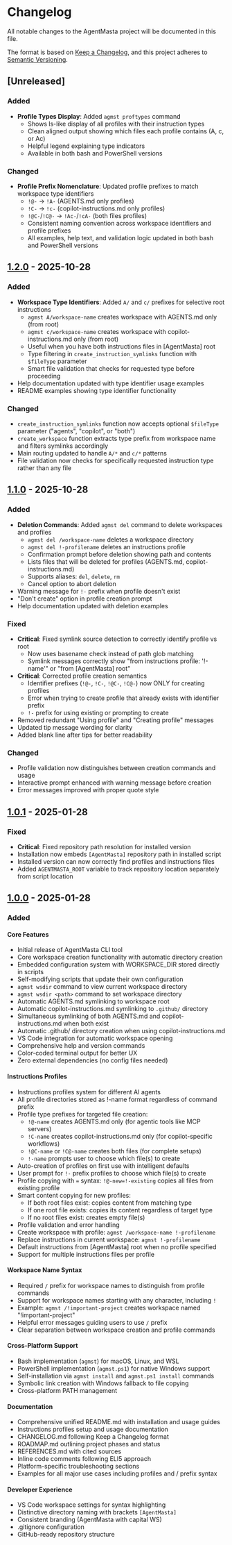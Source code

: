 # Changelog

All notable changes to the AgentMasta project will be documented in this file.

The format is based on [Keep a Changelog](https://keepachangelog.com/en/1.0.0/),
and this project adheres to [Semantic Versioning](https://semver.org/spec/v2.0.0.html).

## [Unreleased]

### Added

- **Profile Types Display**: Added `agmst proftypes` command
  - Shows ls-like display of all profiles with their instruction types
  - Clean aligned output showing which files each profile contains (A, c, or Ac)
  - Helpful legend explaining type indicators
  - Available in both bash and PowerShell versions

### Changed

- **Profile Prefix Nomenclature**: Updated profile prefixes to match workspace type identifiers
  - `!@-` → `!A-` (AGENTS.md only profiles)
  - `!C-` → `!c-` (copilot-instructions.md only profiles)
  - `!@C-`/`!C@-` → `!Ac-`/`!cA-` (both files profiles)
  - Consistent naming convention across workspace identifiers and profile prefixes
  - All examples, help text, and validation logic updated in both bash and PowerShell versions

## [1.2.0] - 2025-10-28

### Added

- **Workspace Type Identifiers**: Added `A/` and `c/` prefixes for selective root instructions
  - `agmst A/workspace-name` creates workspace with AGENTS.md only (from root)
  - `agmst c/workspace-name` creates workspace with copilot-instructions.md only (from root)
  - Useful when you have both instructions files in [AgentMasta] root
  - Type filtering in `create_instruction_symlinks` function with `$fileType` parameter
  - Smart file validation that checks for requested type before proceeding
- Help documentation updated with type identifier usage examples
- README examples showing type identifier functionality

### Changed

- `create_instruction_symlinks` function now accepts optional `$fileType` parameter ("agents", "copilot", or "both")
- `create_workspace` function extracts type prefix from workspace name and filters symlinks accordingly
- Main routing updated to handle `A/*` and `c/*` patterns
- File validation now checks for specifically requested instruction type rather than any file

## [1.1.0] - 2025-10-28

### Added

- **Deletion Commands**: Added `agmst del` command to delete workspaces and profiles
  - `agmst del /workspace-name` deletes a workspace directory
  - `agmst del !-profilename` deletes an instructions profile
  - Confirmation prompt before deletion showing path and contents
  - Lists files that will be deleted for profiles (AGENTS.md, copilot-instructions.md)
  - Supports aliases: `del`, `delete`, `rm`
  - Cancel option to abort deletion
- Warning message for `!-` prefix when profile doesn't exist
- "Don't create" option in profile creation prompt
- Help documentation updated with deletion examples

### Fixed

- **Critical**: Fixed symlink source detection to correctly identify profile vs root
  - Now uses basename check instead of path glob matching
  - Symlink messages correctly show "from instructions profile: '!-name'" or "from [AgentMasta] root"
- **Critical**: Corrected profile creation semantics
  - Identifier prefixes (`!@-`, `!C-`, `!@C-`, `!C@-`) now ONLY for creating profiles
  - Error when trying to create profile that already exists with identifier prefix
  - `!-` prefix for using existing or prompting to create
- Removed redundant "Using profile" and "Creating profile" messages
- Updated tip message wording for clarity
- Added blank line after tips for better readability

### Changed

- Profile validation now distinguishes between creation commands and usage
- Interactive prompt enhanced with warning message before creation
- Error messages improved with proper quote style

## [1.0.1] - 2025-01-28

### Fixed

- **Critical**: Fixed repository path resolution for installed version
- Installation now embeds `[AgentMasta]` repository path in installed script
- Installed version can now correctly find profiles and instructions files
- Added `AGENTMASTA_ROOT` variable to track repository location separately from script location

## [1.0.0] - 2025-01-28

### Added

#### Core Features

- Initial release of AgentMasta CLI tool
- Core workspace creation functionality with automatic directory creation
- Embedded configuration system with WORKSPACE_DIR stored directly in scripts
- Self-modifying scripts that update their own configuration
- `agmst wsdir` command to view current workspace directory
- `agmst wsdir <path>` command to set workspace directory
- Automatic AGENTS.md symlinking to workspace root
- Automatic copilot-instructions.md symlinking to `.github/` directory
- Simultaneous symlinking of both AGENTS.md and copilot-instructions.md when both exist
- Automatic .github/ directory creation when using copilot-instructions.md
- VS Code integration for automatic workspace opening
- Comprehensive help and version commands
- Color-coded terminal output for better UX
- Zero external dependencies (no config files needed)

#### Instructions Profiles

- Instructions profiles system for different AI agents
- All profile directories stored as !-name format regardless of command prefix
- Profile type prefixes for targeted file creation:
  - `!@-name` creates AGENTS.md only (for agentic tools like MCP servers)
  - `!C-name` creates copilot-instructions.md only (for copilot-specific workflows)
  - `!@C-name` or `!C@-name` creates both files (for complete setups)
  - `!-name` prompts user to choose which file(s) to create
- Auto-creation of profiles on first use with intelligent defaults
- User prompt for `!-` prefix profiles to choose which file(s) to create
- Profile copying with `=` syntax: `!@-new=!-existing` copies all files from existing profile
- Smart content copying for new profiles:
  - If both root files exist: copies content from matching type
  - If one root file exists: copies its content regardless of target type
  - If no root files exist: creates empty file(s)
- Profile validation and error handling
- Create workspace with profile: `agmst /workspace-name !-profilename`
- Replace instructions in current workspace: `agmst !-profilename`
- Default instructions from [AgentMasta] root when no profile specified
- Support for multiple instructions files per profile

#### Workspace Name Syntax

- Required `/` prefix for workspace names to distinguish from profile commands
- Support for workspace names starting with any character, including `!`
- Example: `agmst /!important-project` creates workspace named "!important-project"
- Helpful error messages guiding users to use `/` prefix
- Clear separation between workspace creation and profile commands

#### Cross-Platform Support

- Bash implementation (`agmst`) for macOS, Linux, and WSL
- PowerShell implementation (`agmst.ps1`) for native Windows support
- Self-installation via `agmst install` and `agmst.ps1 install` commands
- Symbolic link creation with Windows fallback to file copying
- Cross-platform PATH management

#### Documentation

- Comprehensive unified README.md with installation and usage guides
- Instructions profiles setup and usage documentation
- CHANGELOG.md following Keep a Changelog format
- ROADMAP.md outlining project phases and status
- REFERENCES.md with cited sources
- Inline code comments following ELI5 approach
- Platform-specific troubleshooting sections
- Examples for all major use cases including profiles and / prefix syntax

#### Developer Experience

- VS Code workspace settings for syntax highlighting
- Distinctive directory naming with brackets `[AgentMasta]`
- Consistent branding (AgentMasta with capital WS)
- .gitignore configuration
- GitHub-ready repository structure

[1.2.0]: https://github.com/xCORViSx/AgentMasta/releases/tag/v1.2.0
[1.1.0]: https://github.com/xCORViSx/AgentMasta/releases/tag/v1.1.0
[1.0.1]: https://github.com/xCORViSx/AgentMasta/releases/tag/v1.0.1
[1.0.0]: https://github.com/xCORViSx/AgentMasta/releases/tag/v1.0.0
